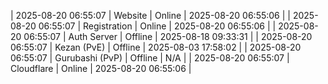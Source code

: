 | 2025-08-20 06:55:07 | Website | Online | 2025-08-20 06:55:06 |
| 2025-08-20 06:55:07 | Registration | Online | 2025-08-20 06:55:06 |
| 2025-08-20 06:55:07 | Auth Server | Offline | 2025-08-18 09:33:31 |
| 2025-08-20 06:55:07 | Kezan (PvE) | Offline | 2025-08-03 17:58:02 |
| 2025-08-20 06:55:07 | Gurubashi (PvP) | Offline | N/A |
| 2025-08-20 06:55:07 | Cloudflare | Online | 2025-08-20 06:55:06 |
